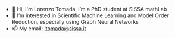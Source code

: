 - 👋 Hi, I'm Lorenzo Tomada, I’m a PhD student at SISSA mathLab
- 👀 I’m interested in Scientific Machine Learning and Model Order Reduction, especially using Graph Neural Networks
- 📫 My email: ltomada@sissa.it
